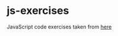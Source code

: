 # js-exercises
JavaScript code exercises taken from [here](https://www.w3resource.com/javascript-exercises/)